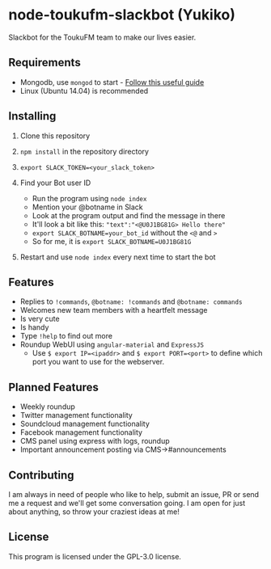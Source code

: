 # node-toukufm-slackbot (Yukiko)

Slackbot for the ToukuFM team to make our lives easier.


## Requirements

* Mongodb, use `mongod` to start - [Follow this useful guide](https://www.digitalocean.com/community/tutorials/how-to-install-mongodb-on-ubuntu-14-04)
* Linux (Ubuntu 14.04) is recommended


## Installing

1) Clone this repository  
2) `npm install` in the repository directory  
3) `export SLACK_TOKEN=<your_slack_token>`  
4) Find your Bot user ID

   * Run the program using `node index`
   * Mention your @botname in Slack
   * Look at the program output and find the message in there
   * It'll look a bit like this: `"text":"<@U0J1BG81G> Hello there"`
   * `export SLACK_BOTNAME=your_bot_id` without the `<@` and `>`
   * So for me, it is `export SLACK_BOTNAME=U0J1BG81G`

5) Restart and use `node index` every next time to start the bot  


## Features
* Replies to `!commands`, `@botname: !commands` and `@botname: commands`
* Welcomes new team members with a heartfelt message
* Is very cute
* Is handy
* Type `!help` to find out more
* Roundup WebUI using `angular-material` and `ExpressJS`
    * Use `$ export IP=<ipaddr>` and `$ export PORT=<port>` to define which 
      port you want to use for the webserver.


## Planned Features

* Weekly roundup
* Twitter management functionality
* Soundcloud management functionality
* Facebook management functionality
* CMS panel using express with logs, roundup
* Important announcement posting via CMS->#announcements


## Contributing

I am always in need of people who like to help, submit an issue, PR or send me a request and we'll get some conversation going. I am open for just about anything, so throw your craziest ideas at me!


## License

This program is licensed under the GPL-3.0 license.

